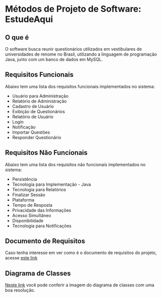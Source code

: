# Métodos de Projeto de Software: EstudeAqui

## O que é

O software busca reunir questionários utilizados em vestibulares de universidades de renome no Brasil, utilizando a linguagem de programação Java, junto com um banco de dados em MySQL.

## Requisitos Funcionais

Abaixo tem uma lista dos requisitos funcionais implementados no sistema:

* Usuário para Administração
* Relatório de Administração
* Cadastro de Usuário
* Exibição de Questionários
* Relatório de Usuário
* Login
* Notificação
* Importar Questões
* Responder Questionário

## Requisitos Não Funcionais

Abaixo tem uma lista dos requisitos não funcionais implementados no sistema:

* Persistência
* Tecnologia para Implementação - Java
* Tecnologia para Relatórios
* Finalizar Sessão
* Plataforma
* Tempo de Resposta
* Privacidade das Informações
* Acesso Simultâneo
* Disponibilidade
* Tecnologia para Notificações

## Documento de Requisitos
Caso tenha interesse em ver como é o documento de requisitos do projeto, acesse [este link](https://github.com/nycholassousa/MPS_EstudeAqui/blob/master/MPS%20-%20EstudeAqui.pdf)

## Diagrama de Classes
[Neste link](https://raw.githubusercontent.com/nycholassousa/MPS_EstudeAqui/master/imgs/class.jpg) você pode conferir a imagem do diagrama de classes com uma boa resolução.


